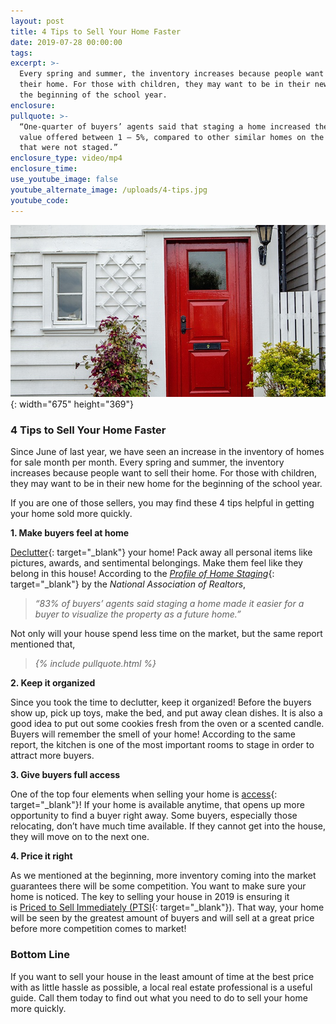 ```yaml
---
layout: post
title: 4 Tips to Sell Your Home Faster
date: 2019-07-28 00:00:00
tags:
excerpt: >-
  Every spring and summer, the inventory increases because people want to sell
  their home. For those with children, they may want to be in their new home for
  the beginning of the school year.
enclosure:
pullquote: >-
  “One-quarter of buyers’ agents said that staging a home increased the dollar
  value offered between 1 – 5%, compared to other similar homes on the market
  that were not staged.”
enclosure_type: video/mp4
enclosure_time:
use_youtube_image: false
youtube_alternate_image: /uploads/4-tips.jpg
youtube_code:
---
```


![](/uploads/4-tips.jpg){: width="675" height="369"}

### 4 Tips to Sell Your Home Faster

Since June of last year, we have seen an increase in the inventory of homes for sale month per month. Every spring and summer, the inventory increases because people want to sell their home. For those with children, they may want to be in their new home for the beginning of the school year.

If you are one of those sellers, you may find these 4 tips helpful in getting your home sold more quickly.

**1\. Make buyers feel at home**

[Declutter](https://www.simplifyingthemarket.com/2019/02/06/the-konmari-method-helping-you-prep-your-house-for-sale/?a=493612-8c0dbc3d035ab276a3307c7af975cf8a){: target="_blank"}&nbsp;your home\! Pack away all personal items like pictures, awards, and sentimental belongings. Make them feel like they belong in this house\! According to the&nbsp;[*Profile of Home Staging*](https://www.nar.realtor/research-and-statistics/research-reports/profile-of-home-staging){: target="_blank"}&nbsp;by the&nbsp;*National Association of Realtors*,

> *“83% of buyers’ agents said staging a home made it easier for a buyer to visualize the property as a future home.”*

Not only will your house spend less time on the market, but the same report mentioned that,

> *{% include pullquote.html %}*

**2\. Keep it organized**

Since you took the time to declutter, keep it organized\! Before the buyers show up, pick up toys, make the bed, and put away clean dishes. It is also a good idea to put out some cookies fresh from the oven or a scented candle. Buyers will remember the smell of your home\! According to the same report, the kitchen is one of the most important rooms to stage in order to attract more buyers.

**3\. Give buyers full access**

One of the top four elements when selling your home is&nbsp;[access](https://www.simplifyingthemarket.com/2019/05/06/why-access-is-one-of-the-most-important-factors-in-getting-your-house-sold/?a=493612-8c0dbc3d035ab276a3307c7af975cf8a){: target="_blank"}\! If your home is available anytime, that opens up more opportunity to find a buyer right away. Some buyers, especially those relocating, don’t have much time available. If they cannot get into the house, they will move on to the next one.

**4\. Price it right**

As we mentioned at the beginning, more inventory coming into the market guarantees there will be some competition. You want to make sure your home is noticed. The key to selling your house in 2019 is ensuring it is&nbsp;[Priced to Sell Immediately (PTSI](https://www.simplifyingthemarket.com/2019/03/21/is-your-house-priced-to-sell-immediately-ptsi/?a=493612-8c0dbc3d035ab276a3307c7af975cf8a){: target="_blank"}). That way, your home will be seen by the greatest amount of buyers and will sell at a great price before more competition comes to market\!

### **Bottom Line**

If you want to sell your house in the least amount of time at the best price with as little hassle as possible, a local real estate professional is a useful guide. Call them today to find out what you need to do to sell your home more quickly.